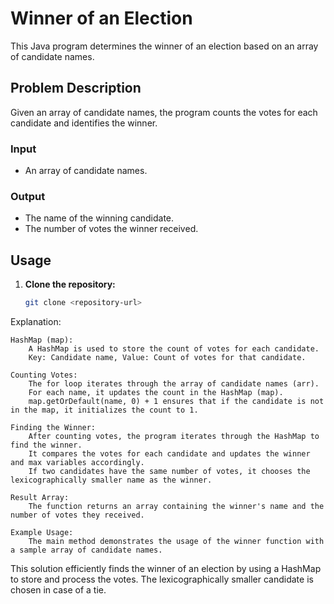 # Winner of an Election

This Java program determines the winner of an election based on an array of candidate names.

## Problem Description

Given an array of candidate names, the program counts the votes for each candidate and identifies the winner.

### Input

- An array of candidate names.

### Output

- The name of the winning candidate.
- The number of votes the winner received.

## Usage

1. **Clone the repository:**

   ```bash
   git clone <repository-url>
Explanation:

    HashMap (map):
        A HashMap is used to store the count of votes for each candidate.
        Key: Candidate name, Value: Count of votes for that candidate.

    Counting Votes:
        The for loop iterates through the array of candidate names (arr).
        For each name, it updates the count in the HashMap (map).
        map.getOrDefault(name, 0) + 1 ensures that if the candidate is not in the map, it initializes the count to 1.

    Finding the Winner:
        After counting votes, the program iterates through the HashMap to find the winner.
        It compares the votes for each candidate and updates the winner and max variables accordingly.
        If two candidates have the same number of votes, it chooses the lexicographically smaller name as the winner.

    Result Array:
        The function returns an array containing the winner's name and the number of votes they received.

    Example Usage:
        The main method demonstrates the usage of the winner function with a sample array of candidate names.

This solution efficiently finds the winner of an election by using a HashMap to store and process the votes. The lexicographically smaller candidate is chosen in case of a tie.
